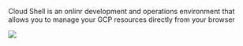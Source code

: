 Cloud Shell is an onlinr development and operations environment that allows you to manage your GCP resources directly from your browser

![](https://github.com/JonmarCorpuz/SecondBrain/blob/main/Assets/Whitespace.png)

